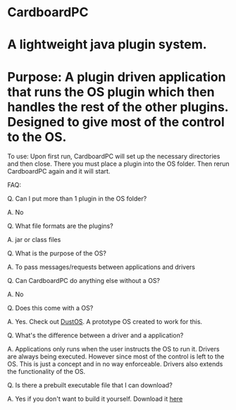 # CardboardPC

A lightweight java plugin system.
====================================

Purpose: A plugin driven application that runs the OS plugin which then handles the rest of the other plugins. Designed to give most of the control to the OS.
==========

To use: Upon first run, CardboardPC will set up the necessary directories and then close. There you must place a plugin into the OS folder. Then rerun CardboardPC again and it will start.

FAQ:

Q. Can I put more than 1 plugin in the OS folder?

A. No

Q. What file formats are the plugins?

A. jar or class files

Q. What is the purpose of the OS?

A. To pass messages/requests between applications and drivers

Q. Can CardboardPC do anything else without a OS?

A. No

Q. Does this come with a OS?

A. Yes. Check out [DustOS](https://github.com/DTanJP/DustOS). A prototype OS created to work for this.

Q. What's the difference between a driver and a application?

A. Applications only runs when the user instructs the OS to run it. Drivers are always being executed. However since most of the control is left to the OS. This is just a concept and in no way enforceable. Drivers also extends the functionality of the OS.

Q. Is there a prebuilt executable file that I can download?
  
A. Yes if you don't want to build it yourself. Download it [here](https://github.com/DTanJP/CardboardPC/tree/master/bin)
